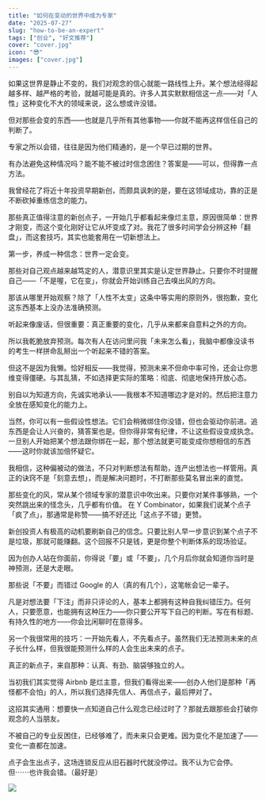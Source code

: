 ```yaml
---
title: "如何在变动的世界中成为专家"
date: "2025-07-27"
slug: "how-to-be-an-expert"
tags: ["创业", "好文推荐"]
cover: "cover.jpg"
icon: "😎"
images: ["cover.jpg"]
---
```

如果这世界是静止不变的，我们对观念的信心就能一路线性上升。某个想法经得起越多样、越严格的考验，就越可能是真的。许多人其实默默相信这一点——对「人性」这种变化不大的领域来说，这么想或许没错。



但对那些会变的东西——也就是几乎所有其他事物——你就不能再这样信任自己的判断了。



专家之所以会错，往往是因为他们精通的，是一个早已过期的世界。



有办法避免这种情况吗？能不能不被过时信念困住？答案是——可以，但得靠一点方法。



我曾经花了将近十年投资早期新创，而颇具讽刺的是，要在这领域成功，靠的正是不断砍掉重练信念的能力。



那些真正值得注意的新创点子，一开始几乎都看起来像烂主意，原因很简单：世界才刚变，而这个变化刚好让它从坏变成了对。我花了很多时间学会分辨这种「翻盘」，而这套技巧，其实也能套用在一切新想法上。



第一步，养成一种信念：世界一定会变。



那些对自己观点越来越笃定的人，潜意识里其实是认定世界静止。只要你不时提醒自己——「不是喔，它在变」，你就会开始训练自己去嗅出风的方向。



那该从哪里开始观察？除了「人性不太变」这条中等实用的原则外，很抱歉，变化这东西基本上没办法准确预测。



听起来像废话，但很重要：真正重要的变化，几乎从来都来自意料之外的方向。



所以我乾脆放弃预测。每次有人在访问里问我「未来怎么看」，我脑中都像没读书的考生一样拼命乱掰出一个听起来不错的答案。



但这不是因为我懒。恰好相反——我觉得，预测未来不但命中率可怜，还会让你思维变得僵硬。与其乱猜，不如选择更实际的策略：彻底、彻底地保持开放心态。



别自以为知道方向，先诚实地承认——我根本不知道哪边才是对的。然后把注意力全放在感知变化的能力上。



当然，你可以有一些假设性想法。它们会稍微绑住你没错，但也会驱动你前进。追东西是会让人兴奋的，猜答案也是。但你得非常有纪律，不让这些假设变成执念。
一旦别人开始把某个想法跟你绑在一起，那个想法就更可能变成你想相信的东西——这时你就该加倍怀疑它。



我相信，这种偏被动的做法，不只对判断想法有帮助，连产出想法也一样管用。真正的诀窍不是「刻意去想」，而是解决问题时，不打断那些莫名冒出来的直觉。



那些变化的风，常从某个领域专家的潜意识中吹出来。只要你对某件事够熟，一个突然跳出来的怪念头，几乎都有价值。
在 Y Combinator，如果我们说某个点子「疯了点」，那通常是称赞——搞不好还比「这点子不错」更赞。



新创投资人有极高的动机要刷新自己的信念。只要比别人早一步意识到某个点子不是垃圾，那就可能赚翻。这个回报不只是钱，更是你整个判断体系的现场验证。



因为创办人站在你面前，你得说「要」或「不要」，几个月后你就会知道你当时是神预测，还是大走眼。



那些说「不要」而错过 Google 的人（真的有几个），这笔帐会记一辈子。



凡是对想法要「下注」而非只评论的人，基本上都拥有这种自我纠错压力。任何人，只要愿意，也能拥有这种压力——你只要公开写下自己的判断。写在有标题、有持久性的地方——你会比闲聊时在意得多。



另一个我很常用的技巧：一开始先看人，不先看点子。虽然我们无法预测未来的点子长什么样，但我很能预测什么样的人会生出未来的点子。



真正的新点子，来自那种：认真、有劲、脑袋够独立的人。



当初我们其实觉得 Airbnb 是烂主意，但我们看得出来——创办人他们是那种「再怪都不会怕」的人，所以我们选择先信人、再信点子，最后押对了。



这招其实通用：想要快一点知道自己什么观念已经过时了？那就去跟那些会打破你观念的人当朋友。



不被自己的专业反困住，已经够难了，而未来只会更难。因为变化不是加速了——变化一直都在加速。



点子会生出点子，这场连锁反应从旧石器时代就没停过。我不认为它会停。
但⋯⋯也许我会错。（最好是）




![](https://prod-files-secure.s3.us-west-2.amazonaws.com/112d0858-5090-4d34-a606-b75eb8d65fd2/46476355-9cf3-4e99-9b7a-3531bc426380/1000202064.png?X-Amz-Algorithm=AWS4-HMAC-SHA256&X-Amz-Content-Sha256=UNSIGNED-PAYLOAD&X-Amz-Credential=ASIAZI2LB466ZMKFMALT%2F20250912%2Fus-west-2%2Fs3%2Faws4_request&X-Amz-Date=20250912T043406Z&X-Amz-Expires=3600&X-Amz-Security-Token=IQoJb3JpZ2luX2VjEK3%2F%2F%2F%2F%2F%2F%2F%2F%2F%2FwEaCXVzLXdlc3QtMiJHMEUCIQDw3rFJJCulWyCkzArlk8ksx6p7rVRB2woxdqtDw2iV0QIgeiquWFRdU3ONPIo22yANarKhxoXP%2FdYGr70sDUaYgF8q%2FwMIJRAAGgw2Mzc0MjMxODM4MDUiDCgqtI5UKSQhZ1JSECrcA1Zs%2Bz3I7PEcObNx59n0wab3nuW%2BsDXjJYB3B4mcQIvcnwx3%2F5pN18bWMtOZfpYqRv%2Fh1IbR4CyDieDmzFFjM0QziQurLM3UO2Rdr9ob%2Bew7iYvVy0v58LxR1WluBWFYf1JHdaiXC%2Br82vdNVN4nUwg82gTMa79mgm2RyGCwj0GLmDkeZ8ZB1RCfZv1jtX0EXaoTNdKwbYcPzCt1Ihbl0QCvkeNtcLdjeWpIQxn1l5d6g06jHDlGnr%2BPzQ1MOJuBnq%2BAiBaIJjaZheNeJe7wUR36BQ%2Fow28xF%2B9CQmOMNjCbaLbdoWFGl0OyrTwCfygCdLknUMgjBJmar1YZ6lJpE%2BMsXeCZnI0WA%2B4E0xuxaNuWp9sVbTy%2BUEf4t2jTstNhFFbN8GNWRq24KcT6tbWHYpLmkiGSESbTazLZyzgUp0N7ErHd1ExI0%2FJejDJP6DK5Svw0oiGVkCTXHrHTpj0VSzQkTXM6pmjn2OjIRr1ecbObAoYlOymKr85VxWHgJd054QlW8nxgNGQdwLMSKZEc0AFklBlH224XT0AO6byZtxwz2JDUhnRCoFzCrKffjgEboHFAK0s0dO%2FwT4UFc2zp2u9KDOQ%2B%2BNT1LizfWH8yVIXqtER50g8vLkA2yHD%2BMPq%2FjsYGOqUB2OPAgeUUvF4bhL81WBUlHbxr6vyfyGh2G%2BVjuM5wpGM0iO3znY4ViNhVcKkrilNziemBrpJ28zKY63EmivY2uGUpjq9uRf3%2B5c6xINYqUNKjPH8T4BGPPqrBHuPktr5Ok1ipX7JypR0J9p2FLVEG2fjdEJ%2FbzirlSiay3Rq7lOz4IZxOzxXv5s63tgNUr0h8SAghc0v0i4npRzVcQL0QGKb8L97x&X-Amz-Signature=ba872b07b224cae26248f68c86637b18646ed845d9e67252a36b590ee68b1fd2&X-Amz-SignedHeaders=host&x-amz-checksum-mode=ENABLED&x-id=GetObject)


